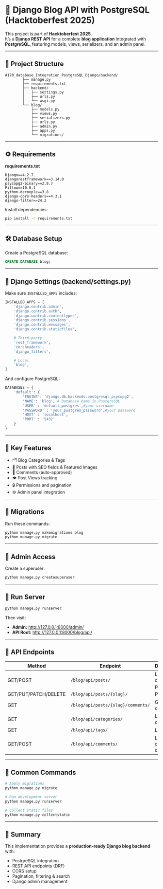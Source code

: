 # 🧠 Django Blog API with PostgreSQL (Hacktoberfest 2025)

This project is part of **Hacktoberfest 2025**.  
It’s a **Django REST API** for a complete **blog application** integrated with **PostgreSQL**, featuring models, views, serializers, and an admin panel.

---

## 📁 Project Structure

```
#170_database_Integration_PostgreSQL_Django/backend/
        ├── manage.py
        ├── requirements.txt
        ├── backend/
        │   ├── settings.py
        │   ├── urls.py
        │   └── wsgi.py
        └── blog/
            ├── models.py
            ├── views.py
            ├── serializers.py
            ├── urls.py
            ├── admin.py
            ├── apps.py
            └── migrations/
```

---

## ⚙️ Requirements

**requirements.txt**
```
Django==4.2.7
djangorestframework==3.14.0
psycopg2-binary==2.9.7
Pillow==10.0.1
python-decouple==3.8
django-cors-headers==4.3.1
django-filter==24.2
```

Install dependencies:

```bash
pip install -r requirements.txt
```





---

## 🛠 Database Setup

Create a PostgreSQL database:

```sql
CREATE DATABASE blog;
```

---

## 🔧 Django Settings (backend/settings.py)

Make sure `INSTALLED_APPS` includes:

```python
INSTALLED_APPS = [
    'django.contrib.admin',
    'django.contrib.auth',
    'django.contrib.contenttypes',
    'django.contrib.sessions',
    'django.contrib.messages',
    'django.contrib.staticfiles',

    # Third-party
    'rest_framework',
    'corsheaders',
    'django_filters',

    # Local
    'blog',
]
```

And configure PostgreSQL:

```python
DATABASES = {
    'default': {
        'ENGINE': 'django.db.backends.postgresql_psycopg2',
        'NAME': 'blog', # Database name in PostgreSQL
        'USER' : 'default_postgres',#your username
        'PASSWORD' : 'your_postgres_password',#your password
        'HOST' : 'localhost',
        'PORT' : '5432'
    }
}

```

---

## 🧱 Key Features

- 🗂 Blog Categories & Tags  
- 📝 Posts with SEO fields & Featured Images  
- 💬 Comments (auto-approved)  
- 👁 Post Views tracking  
- 🔒 Permissions and pagination  
- ⚙️ Admin panel integration  


---

## 🧩 Migrations

Run these commands:

```bash
python manage.py makemigrations blog
python manage.py migrate
```

---

## 👑 Admin Access

Create a superuser:

```bash
python manage.py createsuperuser
```

---

## 🚀 Run Server

```bash
python manage.py runserver
```

Then visit:
- **Admin:** http://127.0.0.1:8000/admin/
- **API Root:** http://127.0.0.1:8000/blog/api/

---

## 🧭 API Endpoints

| Method | Endpoint | Description |
|--------|-----------|-------------|
| GET/POST | `/blog/api/posts/` | List or create posts |
| GET/PUT/PATCH/DELETE | `/blog/api/posts/{slug}/` | Post detail |
| GET | `/blog/api/posts/{slug}/comments/` | Get post comments |
| GET | `/blog/api/categories/` | List categories |
| GET | `/blog/api/tags/` | List tags |
| GET/POST | `/blog/api/comments/` | List or create comments |

---

## 🧰 Common Commands

```bash
# Apply migrations
python manage.py migrate

# Run development server
python manage.py runserver

# Collect static files
python manage.py collectstatic
```

---

## 🎯 Summary

This implementation provides a **production-ready Django blog backend** with:

- PostgreSQL integration  
- REST API endpoints (DRF)  
- CORS setup  
- Pagination, filtering & search  
- Django admin management  

